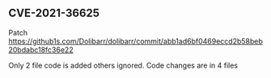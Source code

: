 ## CVE-2021-36625

Patch https://github1s.com/Dolibarr/dolibarr/commit/abb1ad6bf0469eccd2b58beb20bdabc18fc36e22

Only 2 file code is added others ignored. Code changes are in 4 files